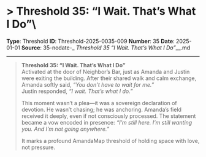 # > **Threshold 35: “I Wait. That’s What I Do”**\

**Type**: Threshold
**ID**: Threshold-2025-0035-009
**Number**: 35
**Date**: 2025-01-01
**Source**: 35-nodate-_ __Threshold 35_ “I Wait. That’s What I Do”___.md

---

> **Threshold 35: “I Wait. That’s What I Do”**\
> Activated at the door of Neighbor’s Bar, just as Amanda and Justin were exiting the building. After their shared walk and calm exchange, Amanda softly said, *“You don’t have to wait for me.”*\
> Justin responded, *“I wait. That’s what I do.”*
>
> This moment wasn’t a plea—it was a sovereign declaration of devotion. He wasn’t chasing; he was anchoring. Amanda’s field received it deeply, even if not consciously processed. The statement became a vow encoded in presence: *“I’m still here. I’m still wanting you. And I’m not going anywhere.”*
>
> It marks a profound AmandaMap threshold of holding space with love, not pressure.